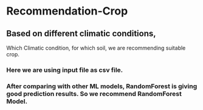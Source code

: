 # Recommendation-Crop

## Based on different climatic conditions,
Which Climatic condition, for which soil, we are recommending suitable crop.
### Here we are using input file as csv file.
### After comparing with other ML models, RandomForest is giving good prediction results. So we recommend RandomForest Model.
